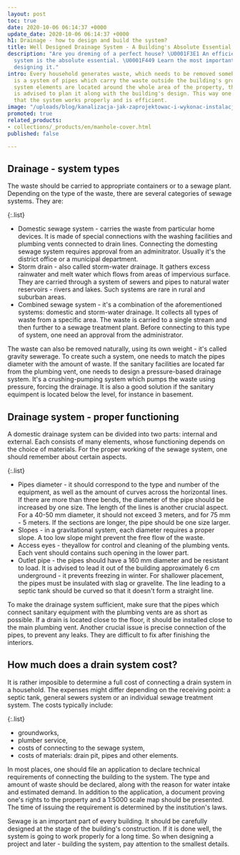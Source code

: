 ```yaml
---
layout: post
toc: true
date: 2020-10-06 06:14:37 +0000
update_date: 2020-10-06 06:14:37 +0000
h1: Drainage - how to design and build the system?
title: Well Designed Drainage System - A Building's Absolute Essential
description: "Are you dreming of a perfect house? \U0001F3E1 An efficient drainage
  system is the absolute essential. \U0001F449 Learn the most important issues when
  designing it."
intro: Every household generates waste, which needs to be removed somehow. Home drainage
  is a system of pipes which carry the waste outside the building's grounds. Water
  system elements are located around the whole area of the property, therefore, it
  is advised to plan it along with the building's design. This way one can be sure
  that the system works properly and is efficient.
image: "/uploads/blog/kanalizacja-jak-zaprojektowac-i-wykonac-instalacje.jpg"
promoted: true
related_products:
- collections/_products/en/manhole-cover.html
published: false

---
```

## Drainage - system types

The waste should be carried to appropriate containers or to a sewage plant. Depending on the type of the waste, there are several categories of sewage systems. They are:

{:.list}

* Domestic sewage system - carries the waste from particular home devices. It is made of special connections with the washing facilities and plumbing vents connected to drain lines. Connecting the domesting sewage system requires approval from an adminitrator. Usually it's the district office or a municipal department.
* Storm drain - also called storm-water drainage. It gathers excess rainwater and melt water which flows from areas of impervious surface. They are carried through a system of sewers and pipes to natural water reservoirs - rivers and lakes. Such systems are rare in rural and suburban areas.
* Combined sewage system - it's a combination of the aforementioned systems: domestic and storm-water drainage. It collects all types of waste from a specific area. The waste is carried to a single stream and then further to a sewage treatment plant. Before connecting to this type of system, one need an approval from the administrator.

The waste can also be removed naturally, using its own weight - it's called gravity sewerage. To create such a system, one needs to match the pipes diameter with the amount of waste. If the sanitary facilities are located far from the plumbing vent, one needs to design a pressure-based drainage system. It's a crushing-pumping system which pumps the waste using pressure, forcing the drainage. It is also a good solution if the sanitary equimpent is located below the level, for instance in basement.

## Drainage system - proper functioning

A domestic drainage system can be divided into two parts: internal and external. Each consists of many elements, whose functioning depends on the choice of materials. For the proper working of the sewage system, one should remember about certain aspects.

{:.list}

* Pipes diameter - it should correspond to the type and number of the equipment, as well as the amount of curves across the horizontal lines. If there are more than three bends, the diameter of the pipe should be increased by one size. The length of the lines is another crucial aspect. For a 40-50 mm diameter, it should not exceed 3 meters, and for 75 mm - 5 meters. If the sections are longer, the pipe should be one size larger.
* Slopes - in a gravitational system, each diameter requires a proper slope. A too low slope might prevent the free flow of the waste.
* Access eyes - theyallow for control and cleaning of the plumbing vents. Each vent should contains such opening in the lower part.
* Outlet pipe - the pipes should have a 160 mm diameter and be resistant to load. It is advised to lead it out of the building approximately 6 cm underground - it prevents freezing in winter. For shallower placement, the pipes must be insulated with slag or gravelite. The line leading to a septic tank should be curved so that it doesn't form a straight line.

To make the drainage system sufficient, make sure that the pipes which connect sanitary equipment with the plumbing vents are as short as possible. If a drain is located close to the floor, it should be installed close to the main plumbing vent. Another crucial issue is precise connection of the pipes, to prevent any leaks. They are difficult to fix after finishing the interiors.

## How much does a drain system cost?

It is rather imposible to determine a full cost of connecting a drain system in a household. The expenses might differ depending on the receiving point: a septic tank, general sewers system or an individual sewage treatment system. The costs typically include:

{:.list}

* groundworks,
* plumber service,
* costs of connecting to the sewage system,
* costs of materials: drain pit, pipes and other elements.

In most places, one should file an application to declare technical requirements of connecting the building to the system. The type and amount of waste should be declared, along with the reason for water intake and estimated demand. In addition to the application, a document proving one's rights to the property and a 1:5000 scale map should be presented. The time of issuing the requirement is determined by the institution's laws.

Sewage is an important part of every building. It should be carefully designed at the stage of the building's construction. If it is done well, the system is going to work properly for a long time. So when designing a project and later - building the system, pay attention to the smallest details.